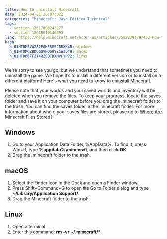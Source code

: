 ```yaml
---
title: How to uninstall Minecraft
date: 2024-04-01T20:07:02Z
categories: "Minecraft: Java Edition Technical"
tags:
  - section_12617893243277
  - section_12618019146893
link: https://help.minecraft.net/hc/en-us/articles/25522394797453-How-to-uninstall-Minecraft
hash:
  h_01HTDM5VAZ82EQKESMSCBRXK4R: windows
  h_01HTDM6ZBD6GQVNQS9YZCW36T9: macos
  h_01HTDM6FF2T4RZSBTDXMVFYP72: linux
---
```


We're sorry to see you go, but we understand that sometimes you need to uninstall the game. We hope it’s to install a different version or to install on a different platform! Here's what you need to know to uninstall Minecraft.

Please note that your worlds and your saved worlds and inventory will be deleted when you remove the files. To keep your progress, locate the saves folder and save it on your computer before you drag the .minecraft folder to the trash. You can find the saves folder in the .minecraft folder. For more information about where your saves files are stored, please go to [Where Are Minecraft Files Stored?](./Locating-Minecraft-Java-Edition-Files-for-Backup-or-Transfer.md#h_01FGA90Z06DE00GT8E81SWX9SE)

## Windows

1.  Go to your Application Data Folder, %AppData%. To find it, press Win+R, type **%appdata%\\minecraft**, and then click **OK**.
2.  Drag the .minecraft folder to the trash.

## macOS

1.  Select the Finder icon in the Dock and open a Finder window.
2.  Press Shift+Command+G to open the Go to Folder dialog and type **~/Library/Application Support/**.
3.  Drag the Minecraft folder to the trash.

## Linux

1.  Open a terminal.
2.  Enter this command: **rm -vr ~/.minecraft/\***.
